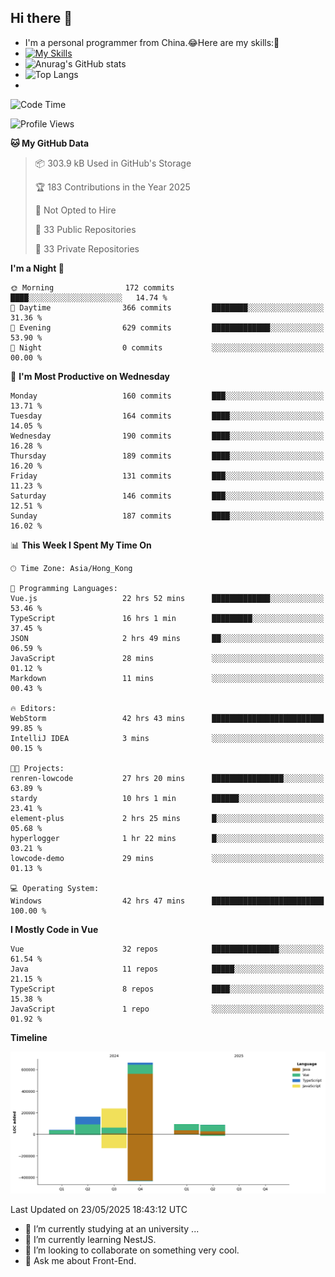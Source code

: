 ## Hi there 👋
- I'm a personal programmer from China.😂Here are my skills:🤔
- [![My Skills](https://skillicons.dev/icons?i=js,html,css,vue,typescript,java,golang)](https://skillicons.dev)
- ![Anurag's GitHub stats](https://github-readme-stats.vercel.app/api?username=FluffyChi-Xing&count_private=true&show_icons=true&theme=radical)
- ![Top Langs](https://github-readme-stats.vercel.app/api/top-langs/?username=FluffyChi-Xing)
- <!--START_SECTION:waka-->
![Code Time](http://img.shields.io/badge/Code%20Time-1%2C512%20hrs%2017%20mins-blue)

![Profile Views](http://img.shields.io/badge/Profile%20Views-0-blue)

**🐱 My GitHub Data** 

> 📦 303.9 kB Used in GitHub's Storage 
 > 
> 🏆 183 Contributions in the Year 2025
 > 
> 🚫 Not Opted to Hire
 > 
> 📜 33 Public Repositories 
 > 
> 🔑 33 Private Repositories 
 > 
**I'm a Night 🦉** 

```text
🌞 Morning                172 commits         ████░░░░░░░░░░░░░░░░░░░░░   14.74 % 
🌆 Daytime                366 commits         ████████░░░░░░░░░░░░░░░░░   31.36 % 
🌃 Evening                629 commits         █████████████░░░░░░░░░░░░   53.90 % 
🌙 Night                  0 commits           ░░░░░░░░░░░░░░░░░░░░░░░░░   00.00 % 
```
📅 **I'm Most Productive on Wednesday** 

```text
Monday                   160 commits         ███░░░░░░░░░░░░░░░░░░░░░░   13.71 % 
Tuesday                  164 commits         ████░░░░░░░░░░░░░░░░░░░░░   14.05 % 
Wednesday                190 commits         ████░░░░░░░░░░░░░░░░░░░░░   16.28 % 
Thursday                 189 commits         ████░░░░░░░░░░░░░░░░░░░░░   16.20 % 
Friday                   131 commits         ███░░░░░░░░░░░░░░░░░░░░░░   11.23 % 
Saturday                 146 commits         ███░░░░░░░░░░░░░░░░░░░░░░   12.51 % 
Sunday                   187 commits         ████░░░░░░░░░░░░░░░░░░░░░   16.02 % 
```


📊 **This Week I Spent My Time On** 

```text
🕑︎ Time Zone: Asia/Hong_Kong

💬 Programming Languages: 
Vue.js                   22 hrs 52 mins      █████████████░░░░░░░░░░░░   53.46 % 
TypeScript               16 hrs 1 min        █████████░░░░░░░░░░░░░░░░   37.45 % 
JSON                     2 hrs 49 mins       ██░░░░░░░░░░░░░░░░░░░░░░░   06.59 % 
JavaScript               28 mins             ░░░░░░░░░░░░░░░░░░░░░░░░░   01.12 % 
Markdown                 11 mins             ░░░░░░░░░░░░░░░░░░░░░░░░░   00.43 % 

🔥 Editors: 
WebStorm                 42 hrs 43 mins      █████████████████████████   99.85 % 
IntelliJ IDEA            3 mins              ░░░░░░░░░░░░░░░░░░░░░░░░░   00.15 % 

🐱‍💻 Projects: 
renren-lowcode           27 hrs 20 mins      ████████████████░░░░░░░░░   63.89 % 
stardy                   10 hrs 1 min        ██████░░░░░░░░░░░░░░░░░░░   23.41 % 
element-plus             2 hrs 25 mins       █░░░░░░░░░░░░░░░░░░░░░░░░   05.68 % 
hyperlogger              1 hr 22 mins        █░░░░░░░░░░░░░░░░░░░░░░░░   03.21 % 
lowcode-demo             29 mins             ░░░░░░░░░░░░░░░░░░░░░░░░░   01.13 % 

💻 Operating System: 
Windows                  42 hrs 47 mins      █████████████████████████   100.00 % 
```

**I Mostly Code in Vue** 

```text
Vue                      32 repos            ███████████████░░░░░░░░░░   61.54 % 
Java                     11 repos            █████░░░░░░░░░░░░░░░░░░░░   21.15 % 
TypeScript               8 repos             ████░░░░░░░░░░░░░░░░░░░░░   15.38 % 
JavaScript               1 repo              ░░░░░░░░░░░░░░░░░░░░░░░░░   01.92 % 
```



**Timeline**

![Lines of Code chart](https://raw.githubusercontent.com/FluffyChi-Xing/FluffyChi-Xing/main/assets/bar_graph.png)


 Last Updated on 23/05/2025 18:43:12 UTC
<!--END_SECTION:waka-->
- 🔭 I’m currently studying at an university ...
- 🌱 I’m currently learning NestJS.
- 👯 I’m looking to collaborate on something very cool.
- 💬 Ask me about Front-End.
